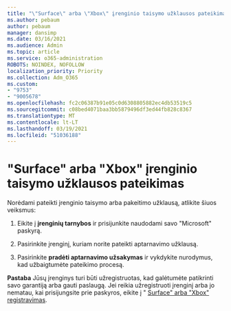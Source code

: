 ```yaml
---
title: "\"Surface\" arba \"Xbox\" įrenginio taisymo užklausos pateikimas"
ms.author: pebaum
author: pebaum
manager: dansimp
ms.date: 03/16/2021
ms.audience: Admin
ms.topic: article
ms.service: o365-administration
ROBOTS: NOINDEX, NOFOLLOW
localization_priority: Priority
ms.collection: Adm_O365
ms.custom:
- "9753"
- "9005678"
ms.openlocfilehash: fc2c06387b91e05c0d6308805882ec4db53519c5
ms.sourcegitcommit: c08bed4071baa3bb5879496df3ed44fb828c8367
ms.translationtype: MT
ms.contentlocale: lt-LT
ms.lasthandoff: 03/19/2021
ms.locfileid: "51036188"
---
```

# <a name="submit-a-repair-request-for-a-surface-or-xbox-device"></a>"Surface" arba "Xbox" įrenginio taisymo užklausos pateikimas

Norėdami pateikti įrenginio taisymo arba pakeitimo užklausą, atlikite šiuos veiksmus:

1. Eikite į **įrenginių tarnybos** ir prisijunkite naudodami savo "Microsoft" paskyrą.

2. Pasirinkite įrenginį, kuriam norite pateikti aptarnavimo užklausą.

3. Pasirinkite **pradėti aptarnavimo užsakymas** ir vykdykite nurodymus, kad užbaigtumėte pateikimo procesą.

**Pastaba** Jūsų įrenginys turi būti užregistruotas, kad galėtumėte patikrinti savo garantiją arba gauti paslaugą. Jei reikia užregistruoti įrenginį arba jo nematau, kai prisijungsite prie paskyros, eikite į " [Surface" arba "Xbox" registravimas](https://support.microsoft.com/surface/register-your-surface-or-xbox-fd7d73f8-b0e6-c9fa-e83b-0b64652e2376).